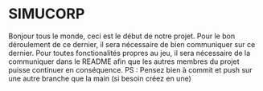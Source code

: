 # SIMUCORP
Bonjour tous le monde, ceci est le début de notre projet.
Pour le bon déroulement de ce dernier, il sera nécessaire de bien communiquer sur ce dernier.
Pour toutes fonctionalités propres au jeu, il sera nécessaire de la communiquer dans le README afin que les autres membres du projet puisse continuer en conséquence.
PS : Pensez bien à commit et push sur une autre branche que la main (si besoin créez en une)
